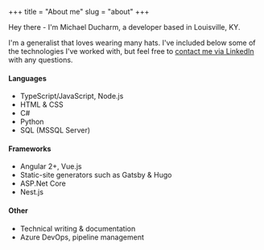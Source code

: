 +++
title = "About me"
slug = "about"
+++

Hey there - I'm Michael Ducharm, a developer based in Louisville, KY. 

I'm a generalist that loves wearing many hats. I've included below some of the technologies I've worked with, but feel free to [contact me via LinkedIn](https://www.linkedin.com/in/mducharm/) with any questions.

#### Languages
- TypeScript/JavaScript, Node.js
- HTML & CSS
- C#
- Python
- SQL (MSSQL Server)

#### Frameworks
- Angular 2+, Vue.js
- Static-site generators such as Gatsby & Hugo 
- ASP.Net Core
- Nest.js

#### Other
- Technical writing & documentation
- Azure DevOps, pipeline management
